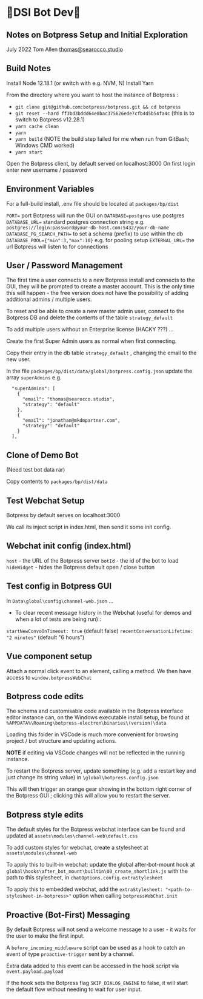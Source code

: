 # 🤖DSI Bot Dev🤖

## Notes on Botpress Setup and Initial Exploration

July 2022
Tom Allen
<thomas@searocco.studio>

[Latest Developer Guide]:botpress-docs.s3-website-us-east-1.amazonaws.com/versions/

[SDK Reference]:botpress.com/reference/

## Build Notes

Install Node 12.18.1 (or switch with e.g. NVM, N)
Install Yarn

From the directory where you want to host the instance of Botpress :

 - `git clone git@github.com:botpress/botpress.git && cd botpress`
 - `git reset --hard ff3bd3bddd64e0bac375626ede7cfb4d5b54fa4c` (this is to switch to Botpress v12.28.1)
 - `yarn cache clean`
 - `yarn`
 - `yarn build` (NOTE the build step failed for me when run from GitBash; Windows CMD worked)
 - `yarn start`
 
 Open the Botpress client, by default served on localhost:3000
 On first login enter new username / password
 
## Environment Variables

For a full-build install, .env file should be located at `packages/bp/dist`

`PORT=` port Botpress will run the GUI on
`DATABASE=postgres` use postgres
`DATABASE_URL=` standard postgres connection string e.g. `postgres://login:password@your-db-host.com:5432/your-db-name`
`DATABASE_PG_SEARCH_PATH=` to set a schema (prefix) to use within the db
`DATABASE_POOL={"min":3,"max":10}` e.g. for pooling setup
`EXTERNAL_URL=` the url Botpress will listen to for connections

## User / Password Management

The first time a user connects to a new Botpress install and connects to the GUI, they will be prompted to create a master account. This is the only time this will happen - the free version does not have the possibility of adding additional admins / multiple users.

To reset and be able to create a new master admin user, connect to the Botpress DB and delete the contents of the table `strategy_default`

To add multiple users without an Enterprise license (HACKY ???) ...

Create the first Super Admin users as normal when first connecting.

Copy their entry in the db table `strategy_default` , changing the email to the new user.

In the file `packages/bp/dist/data/global/botpress.config.json` update the array `superAdmins` e.g.

```
  "superAdmins": [
    {
      "email": "thomas@searocco.studio",
      "strategy": "default"
    },
    {
      "email": "jonathan@mkdmpartner.com",
      "strategy": "default"
    }
  ],
```
 
## Clone of Demo Bot

(Need test bot data rar)

Copy contents to `packages/bp/dist/data`

## Test Webchat Setup

Botpress by default serves on localhost:3000

We call its inject script in index.html, then send it some init config.

## Webchat init config (index.html)

`host` - the URL of the Botpress server
`botId` - the id of the bot to load
`hideWidget` - hides the Botpress default open / close button

## Test config in Botpress GUI

In `Data\global\config\channel-web.json` ...

- To clear recent message history in the Webchat (useful for demos and when a lot of tests are being run) :

`startNewConvoOnTimeout: true` (default false)
`recentConversationLifetime: "2 minutes"` (default "6 hours")

## Vue component setup

Attach a normal click event to an element, calling a method.
We then have access to `window.botpressWebChat`

## Botpress code edits

The schema and customisable code available in the Botpress interface editor instance can, on the Windows executable install setup, be found at `%APPDATA%\Roaming\botpress-electron\binaries\(version)\data`

Loading this folder in VSCode is much more convenient for browsing project / bot structure and updating actions.

**NOTE** if editing via VSCode changes will not be reflected in the running instance.

To restart the Botpress server, update something (e.g. add a restart key and just change its string value) in `\global\botpress.config.json`

This will then trigger an orange gear showing in the bottom right corner of the Botpress GUI ; clicking this will allow you to restart the server.

## Botpress style edits

The default styles for the Botpress webchat interface can be found and updated at `assets\modules\channel-web\default.css`

To add custom styles for webchat, create a stylesheet at `assets\modules\channel-web`

To apply this to built-in webchat: update the global after-bot-mount hook at `global\hooks\after_bot_mount\builtin\00_create_shortlink.js` with the path to this stylesheet, in `chatOptions.config.extraStylesheet`

To apply this to embedded webchat, add the `extraStylesheet: "<path-to-stylesheet-in-botpress>"` option when calling `botpressWebChat.init`

## Proactive (Bot-First) Messaging

By default Botpress will not send a welcome message to a user - it waits for the user to make the first input.

A `before_incoming_middleware` script can be used as a hook to catch an event of type `proactive-trigger` sent by a channel.

Extra data added to this event can be accessed in the hook script via `event.payload.payload`

If the hook sets the Botpress flag `SKIP_DIALOG_ENGINE` to false, it will start the default flow without needing to wait for user input.